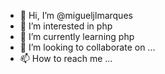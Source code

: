 - 👋 Hi, I’m @migueljlmarques
- 👀 I’m interested in php    
- 🌱 I’m currently learning php
- 💞️ I’m looking to collaborate on ...
- 📫 How to reach me ...

<!---
migueljlmarques/migueljlmarques is a ✨ special ✨ repository because its `README.md` (this file) appears on your GitHub profile.
You can click the Preview link to take a look at your changes.
--->
